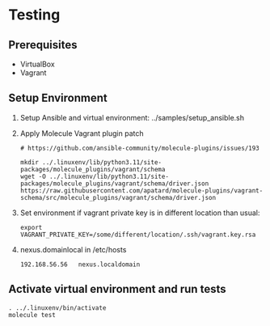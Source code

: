 # Testing

## Prerequisites

* VirtualBox
* Vagrant

## Setup Environment

1. Setup Ansible and virtual environment: ../samples/setup_ansible.sh
2. Apply Molecule Vagrant plugin patch

    ```shell
    # https://github.com/ansible-community/molecule-plugins/issues/193

    mkdir ../.linuxenv/lib/python3.11/site-packages/molecule_plugins/vagrant/schema
    wget -O ../.linuxenv/lib/python3.11/site-packages/molecule_plugins/vagrant/schema/driver.json https://raw.githubusercontent.com/apatard/molecule-plugins/vagrant-schema/src/molecule_plugins/vagrant/schema/driver.json
    ```

3. Set environment if vagrant private key is in different location than usual:

    ```shell
    export VAGRANT_PRIVATE_KEY=/some/different/location/.ssh/vagrant.key.rsa
    ```

4. nexus.domainlocal in /etc/hosts

    ```text
    192.168.56.56   nexus.localdomain
    ```

## Activate virtual environment and run tests

```shell
. ../.linuxenv/bin/activate
molecule test
```
